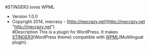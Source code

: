 #STINGER3 loves WPML
* Version 1.0.0
* Copyright 2014, mecrazy - [http://mecrazy.net](http://mecrazy.net "http://mecrazy.net")  
#Description
This is a plugin for WordPress. It makes [STINGER3](http://stinger3.com/ "http://stinger3.com/")(WordPress theme) compatible with [WPML](http://wpml.org/ "http://wpml.org/")(Multilingual plugin).
